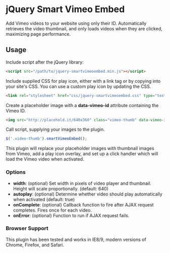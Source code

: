 jQuery Smart Vimeo Embed
==================

Add Vimeo videos to your website using only their ID. Automatically retrieves
the video thumbnail, and only loads videos when they are clicked, maximizing
page performance.

## Usage

Include script after the jQuery library:

```html
<script src="/path/to/jquery-smartvimeoembed.min.js"></script>
```

Include supplied CSS for play icon, either with a link tag or by copying into your site's
CSS. You can use a custom play icon by updating the CSS.

```html
<link rel="stylesheet" href="css/jquery-smartvimeoembed.css" type="text/css" />
```

Create a placeholder image with a **data-vimeo-id** attribute containing the Vimeo ID.

```html
<img src="http://placehold.it/640x360" class="vimeo-thumb" data-vimeo-id="1084537" />
```

Call script, supplying your images to the plugin.

```javascript
$('.video-thumb').smartVimeoEmbed();
```

This plugin will replace your placeholder images with thumbnail images from
Vimeo, add a play icon overlay, and set up a click handler which will load the
Vimeo video when activated.

### Options

* **width**: (optional) Set width in pixels of video player and thumbnail. Height will scale proportionally. (default: 640)
* **autoplay**: (optional) Determine whether video should play automatically when
activated (default: true)
* **onComplete**: (optional) Callback function to fire after AJAX request
completes. Fires once for each video.
* **onError**: (optional) Function to run if AJAX request fails.


### Browser Support

This plugin has been tested and works in IE8/9, modern versions of Chrome, Firefox, and
Safari.

